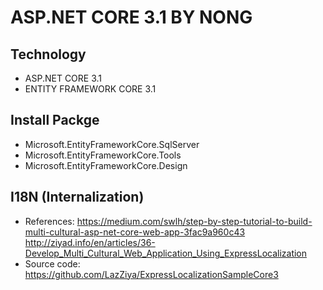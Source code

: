 # ASP.NET CORE 3.1 BY NONG

## Technology 
- ASP.NET CORE 3.1
- ENTITY FRAMEWORK CORE 3.1

## Install Packge
- Microsoft.EntityFrameworkCore.SqlServer
- Microsoft.EntityFrameworkCore.Tools
- Microsoft.EntityFrameworkCore.Design

## I18N  (Internalization)
- References: https://medium.com/swlh/step-by-step-tutorial-to-build-multi-cultural-asp-net-core-web-app-3fac9a960c43
			  http://ziyad.info/en/articles/36-Develop_Multi_Cultural_Web_Application_Using_ExpressLocalization
- Source code: https://github.com/LazZiya/ExpressLocalizationSampleCore3